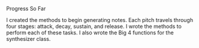 Progress So Far

I created the methods to begin generating notes. Each pitch travels through four stages: attack, decay, sustain, and release. I wrote the methods to perform each of these tasks. I also wrote the Big 4 functions for the synthesizer class. 
